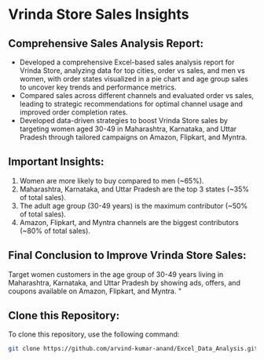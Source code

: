 # Vrinda Store Sales Insights

## Comprehensive Sales Analysis Report:

- Developed a comprehensive Excel-based sales analysis report for Vrinda Store, analyzing data for top cities, order vs sales, and men vs women, with order states visualized in a pie chart and age group sales to uncover key trends and performance metrics.
- Compared sales across different channels and evaluated order vs sales, leading to strategic recommendations for optimal channel usage and improved order completion rates.
- Developed data-driven strategies to boost Vrinda Store sales by targeting women aged 30-49 in Maharashtra, Karnataka, and Uttar Pradesh through tailored campaigns on Amazon, Flipkart, and Myntra.

## Important Insights:

1. Women are more likely to buy compared to men (~65%).
2. Maharashtra, Karnataka, and Uttar Pradesh are the top 3 states (~35% of total sales).
3. The adult age group (30-49 years) is the maximum contributor (~50% of total sales).
4. Amazon, Flipkart, and Myntra channels are the biggest contributors (~80% of total sales).

## Final Conclusion to Improve Vrinda Store Sales:

Target women customers in the age group of 30-49 years living in Maharashtra, Karnataka, and Uttar Pradesh by showing ads, offers, and coupons available on Amazon, Flipkart, and Myntra.
"

## Clone this Repository:

To clone this repository, use the following command:

```bash
git clone https://github.com/arvind-kumar-anand/Excel_Data_Analysis.git
```